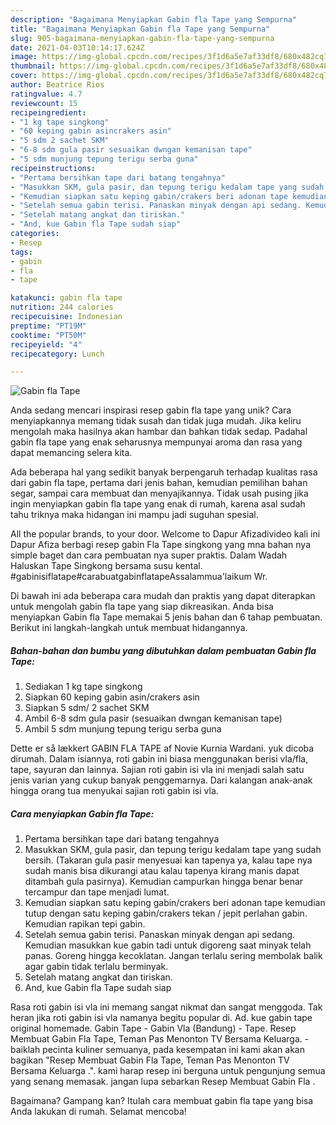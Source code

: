 ```yaml
---
description: "Bagaimana Menyiapkan Gabin fla Tape yang Sempurna"
title: "Bagaimana Menyiapkan Gabin fla Tape yang Sempurna"
slug: 905-bagaimana-menyiapkan-gabin-fla-tape-yang-sempurna
date: 2021-04-03T10:14:17.624Z
image: https://img-global.cpcdn.com/recipes/3f1d6a5e7af33df8/680x482cq70/gabin-fla-tape-foto-resep-utama.jpg
thumbnail: https://img-global.cpcdn.com/recipes/3f1d6a5e7af33df8/680x482cq70/gabin-fla-tape-foto-resep-utama.jpg
cover: https://img-global.cpcdn.com/recipes/3f1d6a5e7af33df8/680x482cq70/gabin-fla-tape-foto-resep-utama.jpg
author: Beatrice Rios
ratingvalue: 4.7
reviewcount: 15
recipeingredient:
- "1 kg tape singkong"
- "60 keping gabin asincrakers asin"
- "5 sdm 2 sachet SKM"
- "6-8 sdm gula pasir sesuaikan dwngan kemanisan tape"
- "5 sdm munjung tepung terigu serba guna"
recipeinstructions:
- "Pertama bersihkan tape dari batang tengahnya"
- "Masukkan SKM, gula pasir, dan tepung terigu kedalam tape yang sudah bersih. (Takaran gula pasir menyesuai kan tapenya ya, kalau tape nya sudah manis bisa dikurangi atau kalau tapenya kirang manis dapat ditambah gula pasirnya). Kemudian campurkan hingga benar benar tercampur dan tape menjadi lumat."
- "Kemudian siapkan satu keping gabin/crakers beri adonan tape kemudian tutup dengan satu keping gabin/crakers tekan / jepit perlahan gabin. Kemudian rapikan tepi gabin."
- "Setelah semua gabin terisi. Panaskan minyak dengan api sedang. Kemudian masukkan kue gabin tadi untuk digoreng saat minyak telah panas. Goreng hingga kecoklatan. Jangan terlalu sering membolak balik agar gabin tidak terlalu berminyak."
- "Setelah matang angkat dan tiriskan."
- "And, kue Gabin fla Tape sudah siap"
categories:
- Resep
tags:
- gabin
- fla
- tape

katakunci: gabin fla tape 
nutrition: 244 calories
recipecuisine: Indonesian
preptime: "PT19M"
cooktime: "PT50M"
recipeyield: "4"
recipecategory: Lunch

---
```



![Gabin fla Tape](https://img-global.cpcdn.com/recipes/3f1d6a5e7af33df8/680x482cq70/gabin-fla-tape-foto-resep-utama.jpg)

Anda sedang mencari inspirasi resep gabin fla tape yang unik? Cara menyiapkannya memang tidak susah dan tidak juga mudah. Jika keliru mengolah maka hasilnya akan hambar dan bahkan tidak sedap. Padahal gabin fla tape yang enak seharusnya mempunyai aroma dan rasa yang dapat memancing selera kita.

Ada beberapa hal yang sedikit banyak berpengaruh terhadap kualitas rasa dari gabin fla tape, pertama dari jenis bahan, kemudian pemilihan bahan segar, sampai cara membuat dan menyajikannya. Tidak usah pusing jika ingin menyiapkan gabin fla tape yang enak di rumah, karena asal sudah tahu triknya maka hidangan ini mampu jadi suguhan spesial.

All the popular brands, to your door. Welcome to Dapur Afizadivideo kali ini Dapur Afiza berbagi resep gabin Fla Tape singkong yang mna bahan nya simple baget dan cara pembuatan nya super praktis. Dalam Wadah Haluskan Tape Singkong bersama susu kental. #gabinisiflatape#carabuatgabinflatapeAssalammua&#39;laikum Wr.


Di bawah ini ada beberapa cara mudah dan praktis yang dapat diterapkan untuk mengolah gabin fla tape yang siap dikreasikan. Anda bisa menyiapkan Gabin fla Tape memakai 5 jenis bahan dan 6 tahap pembuatan. Berikut ini langkah-langkah untuk membuat hidangannya.

<!--inarticleads1-->

##### Bahan-bahan dan bumbu yang dibutuhkan dalam pembuatan Gabin fla Tape:

1. Sediakan 1 kg tape singkong
1. Siapkan 60 keping gabin asin/crakers asin
1. Siapkan 5 sdm/ 2 sachet SKM
1. Ambil 6-8 sdm gula pasir (sesuaikan dwngan kemanisan tape)
1. Ambil 5 sdm munjung tepung terigu serba guna


Dette er så lækkert GABIN FLA TAPE af Novie Kurnia Wardani. yuk dicoba dirumah. Dalam isiannya, roti gabin ini biasa menggunakan berisi vla/fla, tape, sayuran dan lainnya. Sajian roti gabin isi vla ini menjadi salah satu jenis varian yang cukup banyak penggemarnya. Dari kalangan anak-anak hingga orang tua menyukai sajian roti gabin isi vla. 

<!--inarticleads2-->

##### Cara menyiapkan Gabin fla Tape:

1. Pertama bersihkan tape dari batang tengahnya
1. Masukkan SKM, gula pasir, dan tepung terigu kedalam tape yang sudah bersih. (Takaran gula pasir menyesuai kan tapenya ya, kalau tape nya sudah manis bisa dikurangi atau kalau tapenya kirang manis dapat ditambah gula pasirnya). Kemudian campurkan hingga benar benar tercampur dan tape menjadi lumat.
1. Kemudian siapkan satu keping gabin/crakers beri adonan tape kemudian tutup dengan satu keping gabin/crakers tekan / jepit perlahan gabin. Kemudian rapikan tepi gabin.
1. Setelah semua gabin terisi. Panaskan minyak dengan api sedang. Kemudian masukkan kue gabin tadi untuk digoreng saat minyak telah panas. Goreng hingga kecoklatan. Jangan terlalu sering membolak balik agar gabin tidak terlalu berminyak.
1. Setelah matang angkat dan tiriskan.
1. And, kue Gabin fla Tape sudah siap


Rasa roti gabin isi vla ini memang sangat nikmat dan sangat menggoda. Tak heran jika roti gabin isi vla namanya begitu popular di. Ad. kue gabin tape original homemade. Gabin Tape - Gabin Vla (Bandung) - Tape. Resep Membuat Gabin Fla Tape, Teman Pas Menonton TV Bersama Keluarga. - baiklah pecinta kuliner semuanya, pada kesempatan ini kami akan akan bagikan &#34;Resep Membuat Gabin Fla Tape, Teman Pas Menonton TV Bersama Keluarga .&#34;. kami harap resep ini berguna untuk pengunjung semua yang senang memasak. jangan lupa sebarkan Resep Membuat Gabin Fla . 

Bagaimana? Gampang kan? Itulah cara membuat gabin fla tape yang bisa Anda lakukan di rumah. Selamat mencoba!
